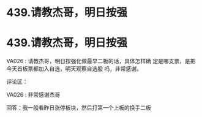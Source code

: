 # 439.请教杰哥，明日按强

# 439.请教杰哥，明日按强

VA026 : 请教杰哥，明日按强化做最早二板的话，具体怎样确 定是哪支票，是把今天首板票都加入自选，明天观察自选股 吗，非常感谢。

评论区：

VA026 : 非常感谢杰哥

回答：我一般看昨日涨停板块，然后打第一个上板的换手二板